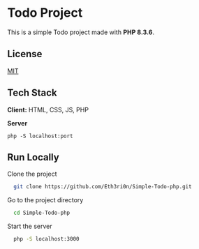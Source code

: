
# Todo Project

This is a simple Todo project made with **PHP 8.3.6**.


## License

[MIT](https://choosealicense.com/licenses/mit/)


## Tech Stack

**Client:** HTML, CSS, JS, PHP

**Server**

`
php -S localhost:port
`

## Run Locally

Clone the project

```bash
  git clone https://github.com/Eth3ri0n/Simple-Todo-php.git
```

Go to the project directory

```bash
  cd Simple-Todo-php
```

Start the server

```bash
  php -S localhost:3000
```

